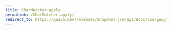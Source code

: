 ```yaml
---
title: CharMatcher.apply
permalink: /CharMatcher.apply/
redirect_to: https://guava.dev/releases/snapshot-jre/api/docs/com/google/common/base/CharMatcher.html#apply-java.lang.Character-
---
```

